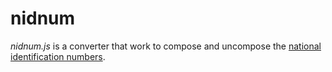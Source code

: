 # nidnum
*nidnum.js* is a converter that work to compose and uncompose the [national identification numbers][national identification number].


[national identification number]: https://en.wikipedia.org/wiki/National_identification_number "National identification number"